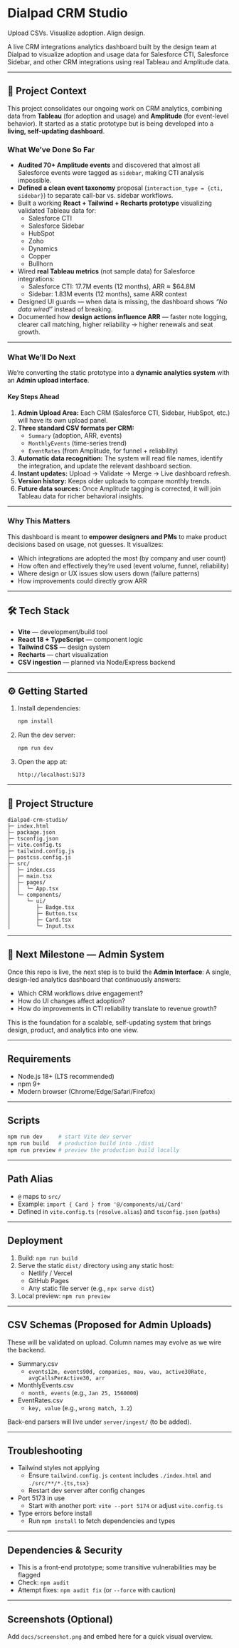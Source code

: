 # Dialpad CRM Studio

Upload CSVs. Visualize adoption. Align design.

A live CRM integrations analytics dashboard built by the design team at Dialpad to visualize adoption and usage data for Salesforce CTI, Salesforce Sidebar, and other CRM integrations using real Tableau and Amplitude data.

---

## 📍 Project Context

This project consolidates our ongoing work on CRM analytics, combining data from **Tableau** (for adoption and usage) and **Amplitude** (for event-level behavior). It started as a static prototype but is being developed into a **living, self-updating dashboard**.

### What We’ve Done So Far
- **Audited 70+ Amplitude events** and discovered that almost all Salesforce events were tagged as `sidebar`, making CTI analysis impossible.
- **Defined a clean event taxonomy** proposal (`interaction_type = {cti, sidebar}`) to separate call-bar vs. sidebar workflows.
- Built a working **React + Tailwind + Recharts prototype** visualizing validated Tableau data for:
  - Salesforce CTI
  - Salesforce Sidebar
  - HubSpot
  - Zoho
  - Dynamics
  - Copper
  - Bullhorn
- Wired **real Tableau metrics** (not sample data) for Salesforce integrations:
  - Salesforce CTI: 17.7M events (12 months), ARR ≈ $64.8M
  - Sidebar: 1.83M events (12 months), same ARR context
- Designed UI guards — when data is missing, the dashboard shows *“No data wired”* instead of breaking.
- Documented how **design actions influence ARR** — faster note logging, clearer call matching, higher reliability → higher renewals and seat growth.

---

### What We’ll Do Next
We’re converting the static prototype into a **dynamic analytics system** with an **Admin upload interface**.

#### Key Steps Ahead
1. **Admin Upload Area:** Each CRM (Salesforce CTI, Sidebar, HubSpot, etc.) will have its own upload panel.
2. **Three standard CSV formats per CRM:**
   - `Summary` (adoption, ARR, events)
   - `MonthlyEvents` (time-series trend)
   - `EventRates` (from Amplitude, for funnel + reliability)
3. **Automatic data recognition:** The system will read file names, identify the integration, and update the relevant dashboard section.
4. **Instant updates:** Upload → Validate → Merge → Live dashboard refresh.
5. **Version history:** Keeps older uploads to compare monthly trends.
6. **Future data sources:** Once Amplitude tagging is corrected, it will join Tableau data for richer behavioral insights.

---

### Why This Matters
This dashboard is meant to **empower designers and PMs** to make product decisions based on usage, not guesses. It visualizes:
- Which integrations are adopted the most (by company and user count)
- How often and effectively they’re used (event volume, funnel, reliability)
- Where design or UX issues slow users down (failure patterns)
- How improvements could directly grow ARR

---

## 🛠 Tech Stack
- **Vite** — development/build tool  
- **React 18 + TypeScript** — component logic  
- **Tailwind CSS** — design system  
- **Recharts** — chart visualization  
- **CSV ingestion** — planned via Node/Express backend  

---

## ⚙️ Getting Started
1. Install dependencies:
   ```bash
   npm install
   ```
2. Run the dev server:
   ```bash
   npm run dev
   ```
3. Open the app at:
   ```
   http://localhost:5173
   ```

---

## 🧩 Project Structure
```
dialpad-crm-studio/
├─ index.html
├─ package.json
├─ tsconfig.json
├─ vite.config.ts
├─ tailwind.config.js
├─ postcss.config.js
├─ src/
│  ├─ index.css
│  ├─ main.tsx
│  ├─ pages/
│  │  └─ App.tsx
│  └─ components/
│     └─ ui/
│        ├─ Badge.tsx
│        ├─ Button.tsx
│        ├─ Card.tsx
│        └─ Input.tsx
```

---

## 🧱 Next Milestone — Admin System
Once this repo is live, the next step is to build the **Admin Interface**:
A single, design-led analytics dashboard that continuously answers:
- Which CRM workflows drive engagement?
- How do UI changes affect adoption?
- How do improvements in CTI reliability translate to revenue growth?

This is the foundation for a scalable, self-updating system that brings design, product, and analytics into one view.

---

##  Requirements
- Node.js 18+ (LTS recommended)
- npm 9+
- Modern browser (Chrome/Edge/Safari/Firefox)

---

##  Scripts
```bash
npm run dev     # start Vite dev server
npm run build   # production build into ./dist
npm run preview # preview the production build locally
```
---

##  Path Alias
- `@` maps to `src/`
- Example: `import { Card } from '@/components/ui/Card'`
- Defined in `vite.config.ts` (`resolve.alias`) and `tsconfig.json` (`paths`)

---

##  Deployment
1. Build: `npm run build`
2. Serve the static `dist/` directory using any static host:
   - Netlify / Vercel
   - GitHub Pages
   - Any static file server (e.g., `npx serve dist`)
3. Local preview: `npm run preview`

---

##  CSV Schemas (Proposed for Admin Uploads)
These will be validated on upload. Column names may evolve as we wire the backend.

- Summary.csv
  - `events12m, events90d, companies, mau, wau, active30Rate, avgCallsPerActive30, arr`
- MonthlyEvents.csv
  - `month, events` (e.g., `Jan 25, 1560000`)
- EventRates.csv
  - `key, value` (e.g., `wrong match, 3.2`)

Back-end parsers will live under `server/ingest/` (to be added).

---

##  Troubleshooting
- Tailwind styles not applying
  - Ensure `tailwind.config.js` `content` includes `./index.html` and `./src/**/*.{ts,tsx}`
  - Restart dev server after config changes
- Port 5173 in use
  - Start with another port: `vite --port 5174` or adjust `vite.config.ts`
- Type errors before install
  - Run `npm install` to fetch dependencies and types

---

##  Dependencies & Security
- This is a front-end prototype; some transitive vulnerabilities may be flagged
- Check: `npm audit`
- Attempt fixes: `npm audit fix` (or `--force` with caution)

---

##  Screenshots (Optional)
Add `docs/screenshot.png` and embed here for a quick visual overview.
